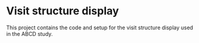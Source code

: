 # Visit structure display

This project contains the code and setup for the visit structure display used in the ABCD study.
